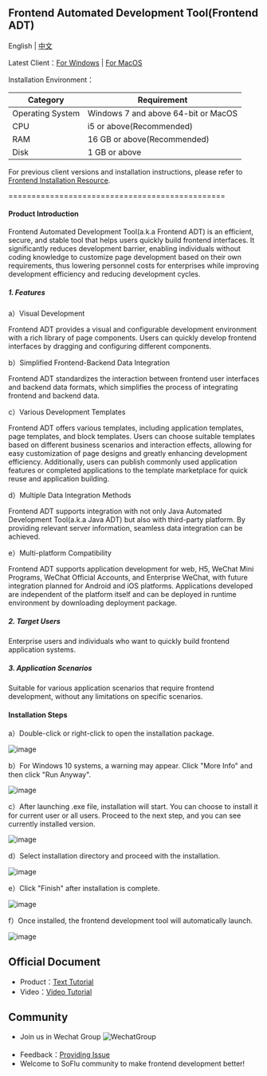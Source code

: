 Frontend Automated Development Tool(Frontend ADT)
-----------------------------------
English | [中文](https://github.com/feisuanyz/Frontend-ADT/blob/main/READMEcn.md)

Latest Client：[For Windows](https://download.feisuanyz.com/release/SoFlu-Page_latest.exe) | [For MacOS](https://download.feisuanyz.com/release-mac/SoFlu-Page_latest.dmg)

Installation Environment：

| Category       | Requirement         |
|----------|----------------|
| Operating System    | Windows 7 and above 64-bit or MacOS |
| CPU      | i5 or above(Recommended)   |
| RAM     |  16 GB or above(Recommended)    |
| Disk | 1 GB or above    |

For previous client versions and installation instructions, please refer to [Frontend Installation Resource](https://github.com/feisuanyz/Frontend-ADT/tree/main/.%20Frontend%20Installation%20Resource).

===============================================

#### Product Introduction

Frontend Automated Development Tool(a.k.a Frontend ADT) is an efficient, secure, and stable tool that helps users quickly build frontend interfaces. It significantly reduces development barrier, enabling individuals without coding knowledge to customize page development based on their own requirements, thus lowering personnel costs for enterprises while improving development efficiency and reducing development cycles.

##### 1. Features

a）Visual Development

Frontend ADT provides a visual and configurable development environment with a rich library of page components. Users can quickly develop frontend interfaces by dragging and configuring different components.

b）Simplified Frontend-Backend Data Integration

Frontend ADT standardizes the interaction between frontend user interfaces and backend data formats, which simplifies the process of integrating frontend and backend data.

c）Various Development Templates

Frontend ADT offers various templates, including application templates, page templates, and block templates. Users can choose suitable templates based on different business scenarios and interaction effects, allowing for easy customization of page designs and greatly enhancing development efficiency. Additionally, users can publish commonly used application features or completed applications to the template marketplace for quick reuse and application building.

d）Multiple Data Integration Methods

Frontend ADT supports integration with not only Java Automated Development Tool(a.k.a Java ADT) but also with third-party platform. By providing relevant server information, seamless data integration can be achieved.

e）Multi-platform Compatibility

Frontend ADT supports application development for web, H5, WeChat Mini Programs, WeChat Official Accounts, and Enterprise WeChat, with future integration planned for Android and iOS platforms. Applications developed are independent of the platform itself and can be deployed in runtime environment by downloading deployment package.

##### 2. Target Users

Enterprise users and individuals who want to quickly build frontend application systems.

##### 3. Application Scenarios

Suitable for various application scenarios that require frontend development, without any limitations on specific scenarios.

#### Installation Steps

a）Double-click or right-click to open the installation package.

![image](https://github.com/feisuanyz/Frontend-adp/assets/79617492/8a75c424-607c-49be-91f2-17b50ee37e08)

b）For Windows 10 systems, a warning may appear. Click "More Info" and then click "Run Anyway".

![image](https://github.com/feisuanyz/Frontend-adp/assets/79617492/b134e589-7162-4fe4-a1f3-0e447e34b5bc)

c）After launching .exe file, installation will start. You can choose to install it for current user or all users. Proceed to the next step, and you can see currently installed version.

![image](https://github.com/feisuanyz/Frontend-adp/assets/79617492/42ed4c00-0424-419b-830c-caace9d45fe5)

d）Select installation directory and proceed with the installation.

![image](https://github.com/feisuanyz/Frontend-adp/assets/79617492/963d8e63-8db4-4053-a2dd-b992695cc79e)
 
e）Click "Finish" after installation is complete.

![image](https://github.com/feisuanyz/Frontend-adp/assets/79617492/f29f4557-9c76-46a9-96a9-11a6afa67161)

f）Once installed, the frontend development tool will automatically launch.

![image](https://github.com/feisuanyz/Frontend-adp/assets/79617492/c88424ba-b24d-47dd-b4cf-23f02c354d1a)

**Official Document**
-----------------------------------
- Product：[Text Tutorial](https://feisuanyz.com/support/helpCenter/)
- Video：[Video Tutorial](https://feisuanyz.com/shortVideo/list/)

**Community**
-----------------------------------
- Join us in Wechat Group
![WechatGroup](https://github.com/feisuanyz/SoFlu-adp/blob/main/images/QRCode.PNG) <br><br>
- Feedback：[Providing Issue](https://github.com/feisuanyz/Java-ADT/issues)
- Welcome to SoFlu community to make frontend development better!
